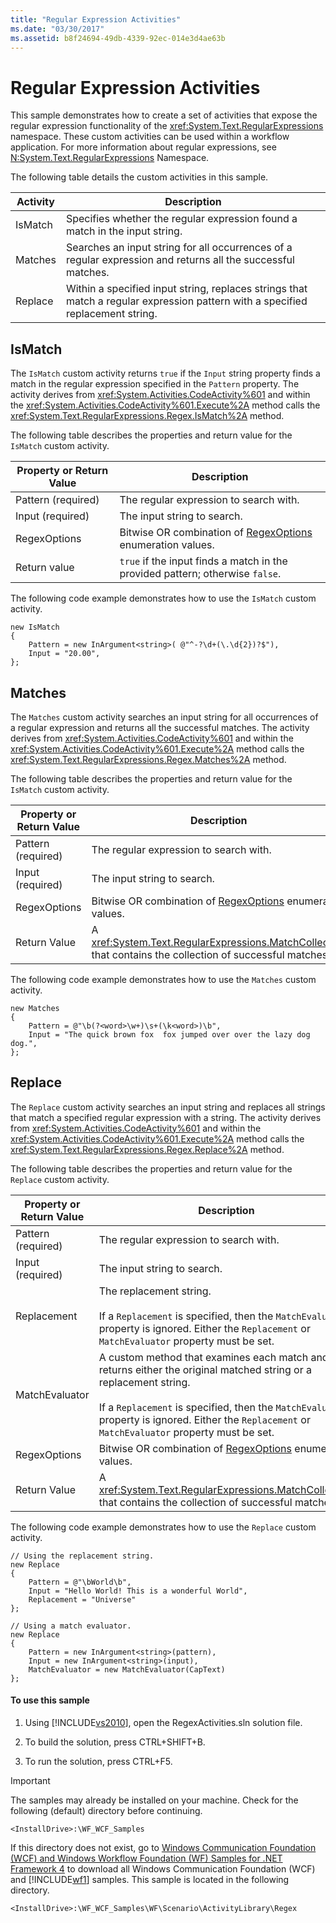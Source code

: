 ```yaml
---
title: "Regular Expression Activities"
ms.date: "03/30/2017"
ms.assetid: b8f24694-49db-4339-92ec-014e3d4ae63b
---
```

# Regular Expression Activities
This sample demonstrates how to create a set of activities that expose the regular expression functionality of the <xref:System.Text.RegularExpressions> namespace. These custom activities can be used within a workflow application. For more information about regular expressions, see [N:System.Text.RegularExpressions](http://go.microsoft.com/fwlink/?LinkId=150434) Namespace.  
  
 The following table details the custom activities in this sample.  
  
|Activity|Description|  
|--------------|-----------------|  
|IsMatch|Specifies whether the regular expression found a match in the input string.|  
|Matches|Searches an input string for all occurrences of a regular expression and returns all the successful matches.|  
|Replace|Within a specified input string, replaces strings that match a regular expression pattern with a specified replacement string.|  
  
## IsMatch  
 The `IsMatch` custom activity returns `true` if the `Input` string property finds a match in the regular expression specified in the `Pattern` property. The activity derives from <xref:System.Activities.CodeActivity%601> and within the <xref:System.Activities.CodeActivity%601.Execute%2A> method calls the <xref:System.Text.RegularExpressions.Regex.IsMatch%2A> method.  
  
 The following table describes the properties and return value for the `IsMatch` custom activity.  
  
|Property or Return Value|Description|  
|------------------------------|-----------------|  
|Pattern (required)|The regular expression to search with.|  
|Input (required)|The input string to search.|  
|RegexOptions|Bitwise OR combination of [RegexOptions](http://go.microsoft.com/fwlink/?LinkId=150446) enumeration values.|  
|Return value|`true` if the input finds a match in the provided pattern; otherwise `false`.|  
  
 The following code example demonstrates how to use the `IsMatch` custom activity.  
  
```  
new IsMatch  
{  
    Pattern = new InArgument<string>( @"^-?\d+(\.\d{2})?$"),  
    Input = "20.00",  
};  
```  
  
## Matches  
 The `Matches` custom activity searches an input string for all occurrences of a regular expression and returns all the successful matches. The activity derives from <xref:System.Activities.CodeActivity%601> and within the <xref:System.Activities.CodeActivity%601.Execute%2A> method calls the <xref:System.Text.RegularExpressions.Regex.Matches%2A> method.  
  
 The following table describes the properties and return value for the `IsMatch` custom activity.  
  
|Property or Return Value|Description|  
|------------------------------|-----------------|  
|Pattern (required)|The regular expression to search with.|  
|Input (required)|The input string to search.|  
|RegexOptions|Bitwise OR combination of [RegexOptions](http://go.microsoft.com/fwlink/?LinkId=150446) enumeration values.|  
|Return Value|A <xref:System.Text.RegularExpressions.MatchCollection> that contains the collection of successful matches.|  
  
 The following code example demonstrates how to use the `Matches` custom activity.  
  
```  
new Matches  
{  
    Pattern = @"\b(?<word>\w+)\s+(\k<word>)\b",  
    Input = "The quick brown fox  fox jumped over over the lazy dog dog.",  
};  
```  
  
## Replace  
 The `Replace` custom activity searches an input string and replaces all strings that match a specified regular expression with a string. The activity derives from <xref:System.Activities.CodeActivity%601> and within the <xref:System.Activities.CodeActivity%601.Execute%2A> method calls the <xref:System.Text.RegularExpressions.Regex.Replace%2A> method.  
  
 The following table describes the properties and return value for the `Replace` custom activity.  
  
|Property or Return Value|Description|  
|------------------------------|-----------------|  
|Pattern (required)|The regular expression to search with.|  
|Input (required)|The input string to search.|  
|Replacement|The replacement string.<br /><br /> If a `Replacement` is specified, then the `MatchEvaluator` property is ignored. Either the `Replacement` or `MatchEvaluator` property must be set.|  
|MatchEvaluator|A custom method that examines each match and returns either the original matched string or a replacement string.<br /><br /> If a `Replacement` is specified, then the `MatchEvaluator` property is ignored. Either the `Replacement` or `MatchEvaluator` property must be set.|  
|RegexOptions|Bitwise OR combination of [RegexOptions](http://go.microsoft.com/fwlink/?LinkId=150446) enumeration values.|  
|Return Value|A <xref:System.Text.RegularExpressions.MatchCollection> that contains the collection of successful matches.|  
  
 The following code example demonstrates how to use the `Replace` custom activity.  
  
```  
// Using the replacement string.  
new Replace  
{  
    Pattern = @"\bWorld\b",  
    Input = "Hello World! This is a wonderful World",  
    Replacement = "Universe"  
};  
  
// Using a match evaluator.  
new Replace  
{  
    Pattern = new InArgument<string>(pattern),  
    Input = new InArgument<string>(input),  
    MatchEvaluator = new MatchEvaluator(CapText)                  
};  
```  
  
#### To use this sample  
  
1.  Using [!INCLUDE[vs2010](../../../../includes/vs2010-md.md)], open the RegexActivities.sln solution file.  
  
2.  To build the solution, press CTRL+SHIFT+B.  
  
3.  To run the solution, press CTRL+F5.  
  
> [!IMPORTANT]
>  The samples may already be installed on your machine. Check for the following (default) directory before continuing.  
>   
>  `<InstallDrive>:\WF_WCF_Samples`  
>   
>  If this directory does not exist, go to [Windows Communication Foundation (WCF) and Windows Workflow Foundation (WF) Samples for .NET Framework 4](http://go.microsoft.com/fwlink/?LinkId=150780) to download all Windows Communication Foundation (WCF) and [!INCLUDE[wf1](../../../../includes/wf1-md.md)] samples. This sample is located in the following directory.  
>   
>  `<InstallDrive>:\WF_WCF_Samples\WF\Scenario\ActivityLibrary\Regex`